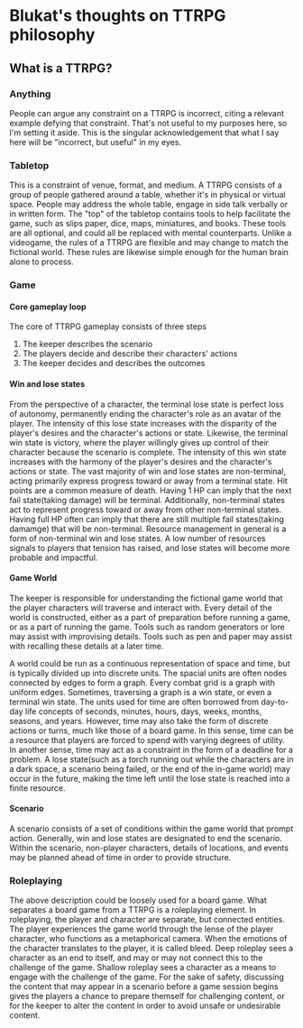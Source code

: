 # Blukat's thoughts on TTRPG philosophy

## What is a TTRPG?

### Anything
People can argue any constraint on a TTRPG is incorrect, citing a relevant example defying that constraint.
That's not useful to my purposes here, so I'm setting it aside.
This is the singular acknowledgement that what I say here will be "incorrect, but useful" in my eyes.

### Tabletop
This is a constraint of venue, format, and medium.
A TTRPG consists of a group of people gathered around a table, whether it's in physical or virtual space.
People may address the whole table, engage in side talk verbally or in written form.
The "top" of the tabletop contains tools to help facilitate the game, such as slips paper, dice, maps, miniatures, and books.
These tools are all optional, and could all be replaced with mental counterparts.
Unlike a videogame, the rules of a TTRPG are flexible and may change to match the fictional world.
These rules are likewise simple enough for the human brain alone to process.

### Game
#### Core gameplay loop
The core of TTRPG gameplay consists of three steps
1. The keeper describes the scenario
2. The players decide and describe their characters' actions
3. The keeper decides and describes the outcomes

#### Win and lose states
From the perspective of a character, the terminal lose state is perfect loss of autonomy, permanently ending the character's role as an avatar of the player. The intensity of this lose state increases with the disparity of the player's desires and the character's actions or state.
Likewise, the terminal win state is victory, where the player willingly gives up control of their character because the scenario is complete. The intensity of this win state increases with the harmony of the player's desires and the character's actions or state.
The vast majority of win and lose states are non-terminal, acting primarily express progress toward or away from a terminal state.
Hit points are a common measure of death. Having 1 HP can imply that the next fail state(taking damage) will be terminal.
Additionally, non-terminal states act to represent progress toward or away from other non-terminal states.
Having full HP often can imply that there are still multiple fail states(taking damamge) that will be non-terminal.
Resource management in general is a form of non-terminal win and lose states.
A low number of resources signals to players that tension has raised, and lose states will become more probable and impactful.

#### Game World
The keeper is responsible for understanding the fictional game world that the player characters will traverse and interact with.
Every detail of the world is constructed, either as a part of preparation before running a game, or as a part of running the game. Tools such as random generators or lore may assist with improvising details. Tools such as pen and paper may assist with recalling these details at a later time.

A world could be run as a continuous representation of space and time, but is typically divided up into discrete units. The spacial units are often nodes connected by edges to form a graph. Every combat grid is a graph with uniform edges. Sometimes, traversing a graph is a win state, or even a terminal win state. The units used for time are often borrowed from day-to-day life concepts of seconds, minutes, hours, days, weeks, months, seasons, and years. However, time may also take the form of discrete actions or turns, much like those of a board game. In this sense, time can be a resource that players are forced to spend with varying degrees of utility. In another sense, time may act as a constraint in the form of a deadline for a problem. A lose state(such as a torch running out while the characters are in a dark space, a scenario being failed, or the end of the in-game world) may occur in the future, making the time left until the lose state is reached into a finite resource.

#### Scenario
A scenario consists of a set of conditions within the game world that prompt action. Generally, win and lose states are designated to end the scenario. Within the scenario, non-player characters, details of locations, and events may be planned ahead of time in order to provide structure.

### Roleplaying
The above description could be loosely used for a board game. What separates a board game from a TTRPG is a roleplaying element.
In roleplaying, the player and character are separate, but connected entities.
The player experiences the game world through the lense of the player character, who functions as a metaphorical camera.
When the emotions of the character translates to the player, it is called bleed.
Deep roleplay sees a character as an end to itself, and may or may not connect this to the challenge of the game.
Shallow roleplay sees a character as a means to engage with the challenge of the game.
For the sake of safety, discussing the content that may appear in a scenario before a game session begins gives the players a chance to prepare themself for challenging content, or for the keeper to alter the content in order to avoid unsafe or undesirable content.